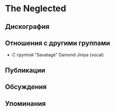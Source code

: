 # The Neglected



## Дискография


## Отношения с другими группами

* C группой "Savatage" Damond Jiniya (vocal)

## Публикации


## Обсуждения


## Упоминания

